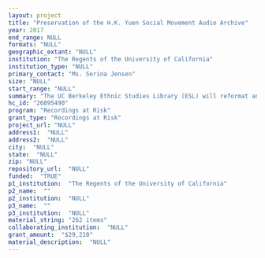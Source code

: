 ```yaml
--- 
layout: project 
title: "Preservation of the H.K. Yuen Social Movement Audio Archive"
year: 2017
end_range: NULL
formats: "NULL"
geographic_extant: "NULL"
institution: "The Regents of the University of California"
institution_type: "NULL"
primary_contact: "Ms. Serina Jensen"
size: "NULL"
start_range: "NULL"
summary: "The UC Berkeley Ethnic Studies Library (ESL) will reformat and preserve selected at-risk, rare audio recordings (262 tapes; estimated 655 hours; dating ca. 1964-1980) from the H.K. Yuen Social Movement Archive. The entire collection consists of approximately 30,000 hours of audio recordings on reel-to-reel and cassette tapes documenting social activism in the San Francisco Bay Area including events at the UC Berkeley campus, the birthplace of the Free Speech Movement. Recordings to be digitized document a broad range of social movements including the Free Speech Movement, the United Farm Workers, the Black Panther Party, the American Indian Movement, the Women’s Movement, and more. These recordings, which are currently inaccessible to researchers, are valuable to scholars from a broad array of disciplines and will be added to the Internet Archive where they will be accessible to researchers from around the world."
hc_id: "26895490"
program: "Recordings at Risk"
grant_type: "Recordings at Risk"
project_url: "NULL"
address1:  "NULL"
address2:  "NULL"
city:  "NULL"
state:  "NULL"
zip: "NULL"
repository_url:  "NULL"
funded:  "TRUE"
p1_institution:  "The Regents of the University of California"
p2_name:  ""
p2_institution:  "NULL"
p3_name:  ""
p3_institution:  "NULL"
material_string: "262 items"
collaborating_institution:  "NULL"
grant_amount:  "$29,210"
material_description:  "NULL"
---
```

